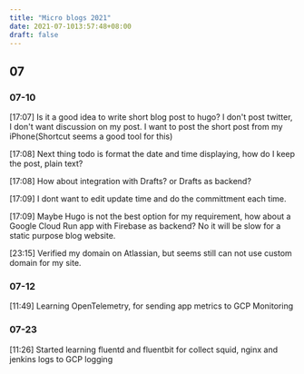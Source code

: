 ```yaml
---
title: "Micro blogs 2021"
date: 2021-07-1013:57:48+08:00
draft: false
---
```


## 07

### 07-10

[17:07] Is it a good idea to write short blog post to hugo? I don't post twitter, I don't want discussion on my post. I want to post the short post from my iPhone(Shortcut seems a good tool for this)

[17:08] Next thing todo is format the date and time displaying, how do I keep the post, plain text?

[17:08] How about integration with Drafts? or Drafts as backend?

[17:09] I dont want to edit update time and do the committment each time.

[17:09] Maybe Hugo is not the best option for my requirement, how about a Google Cloud Run app with Firebase as backend? No it will be slow for a static purpose blog website.

[23:15] Verified my domain on Atlassian, but seems still can not use custom domain for my site.

### 07-12

[11:49] Learning OpenTelemetry, for sending app metrics to GCP Monitoring

### 07-23

[11:26] Started learning fluentd and fluentbit for collect squid, nginx and jenkins logs to GCP logging

